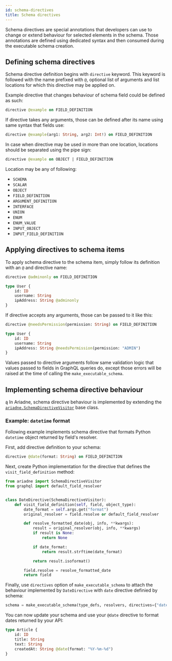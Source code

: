 ```yaml
---
id: schema-directives
title: Schema directives
---
```


Schema directives are special annotations that developers can use to change or extend behaviour for selected elements in the schema. Those annotations are defined using dedicated syntax and then consumed during the executable schema creation.


## Defining schema directives

Schema directive definition begins with `directive` keyword. This keyword is followed with the name prefixed with `@`, optional list of arguments and list locations for which this directive may be applied on.

Example directive that changes behaviour of schema field could be defined as such:

```graphql
directive @example on FIELD_DEFINITION
```

If directive takes any arguments, those can be defined after its name using same syntax that fields use:

```graphql
directive @example(arg1: String, arg2: Int!) on FIELD_DEFINITION
```

In case when directive may be used in more than one location, locations should be separated using the pipe sign:

```graphql
directive @example on OBJECT | FIELD_DEFINITION
```

Location may be any of following:

- `SCHEMA`
- `SCALAR`
- `OBJECT`
- `FIELD_DEFINITION`
- `ARGUMENT_DEFINITION`
- `INTERFACE`
- `UNION`
- `ENUM`
- `ENUM_VALUE`
- `INPUT_OBJECT`
- `INPUT_FIELD_DEFINITION`


## Applying directives to schema items

To apply schema directive to the schema item, simply follow its definition with an `@` and directive name:

```graphql
directive @adminonly on FIELD_DEFINITION

type User {
    id: ID
    username: String
    ipAddress: String @adminonly
}
```

If directive accepts any arguments, those can be passed to it like this:

```graphql
directive @needsPermission(permission: String) on FIELD_DEFINITION

type User {
    id: ID
    username: String
    ipAddress: String @needsPermission(permission: "ADMIN")
}
```

Values passed to directive arguments follow same validation logic that values passed to fields in GraphQL queries do, except those errors will be raised at the time of calling the `make_executable_schema`.


## Implementing schema directive behaviour
ą
In Ariadne, schema directive behaviour is implemented by extending the [`ariadne.SchemaDirectiveVisitor`](api-reference.md#schemadirectivevisitor) base class. 


### Example: `datetime` format

Following example implements schema directive that formats Python `datetime` object returned by field's resolver.

First, add directive definition to your schema:

```graphql
directive @date(format: String) on FIELD_DEFINITION
```

Next, create Python implementation for the directive that defines the `visit_field_definition` method:

```python
from ariadne import SchemaDirectiveVisitor
from graphql import default_field_resolver


class DateDirective(SchemaDirectiveVisitor):
    def visit_field_definition(self, field, object_type):
        date_format = self.args.get("format")
        original_resolver = field.resolve or default_field_resolver

        def resolve_formatted_date(obj, info, **kwargs):
            result = original_resolver(obj, info, **kwargs)
            if result is None:
                return None

            if date_format:
                return result.strftime(date_format)

            return result.isoformat()

        field.resolve = resolve_formatted_date
        return field
```

Finally, use `directives` option of `make_executable_schema` to attach the behaviour implemented by `DateDirective` with `date` directive definied by schema:

```python
schema = make_executable_schema(type_defs, resolvers, directives={"date": DateDirective})
```

You can now update your schema and use your `@date` directive to format dates returned by your API:

```graphql
type Article {
    id: ID
    title: String
    text: String
    createdAt: String @date(format: "%Y-%m-%d")
}
```
